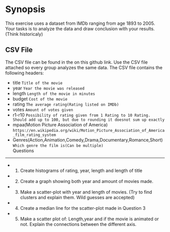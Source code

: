 Synopsis
=============
This exercise uses a dataset from IMDb ranging from age 1893 to 2005. Your tasks is to analyze the data and draw conclusion with your results.(Think historicaly)

CSV File
-------
The CSV file can be found in the on this github link. Use the CSV file attached so every group analyzes the same data.
The CSV file contains the following headers:
* title `Title of the movie`
* year `Year the movie was released`
* length `Length of the movie in minutes`
* budget `Cost of the movie`
* rating `The average rating(Rating listed on IMDb)`
* votes `Amount of votes given`
* r1-r10 `Possibility of rating given from 1 Rating to 10 Rating. Should add up to 100, but due to rounding it doesnot sum up exactly`
* mpaa(Motion Picture Association of America) `https://en.wikipedia.org/wiki/Motion_Picture_Association_of_America_film_rating_system`
* Genres(Action,Animation,Comedy,Drama,Documentary,Romance,Short) `Which genre the film is(Can be multiple)`   
Questions
-------
* 1. Create histograms of rating, year, length and length of title
* 2. Create a graph showing both year and amount of movies made. 
* 3. Make a scatter-plot with year and length of movies. (Try to find clusters and explain them. Wild guesses are accepted) 
* 4. Create a median line for the scatter-plot made in Question 3
* 5. Make a scatter plot of: Length,year and if the movie is animated or not. Explain the connections between the different axis.
